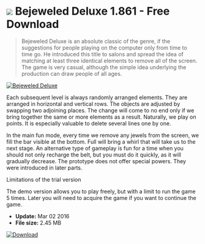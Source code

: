 # ![](https://cdn.softexe.net/static/icon/win.gif) Bejeweled Deluxe 1.861 - Free Download

> Bejeweled Deluxe is an absolute classic of the genre, if the suggestions for people playing on the computer only from time to time go. He introduced this title to salons and spread the idea of ​​matching at least three identical elements to remove all of the screen. The game is very casual, although the simple idea underlying the production can draw people of all ages.

[![Bejeweled Deluxe](https://gallery.dpcdn.pl/imgc/Tools/66100/g_-_420x350_1.5_-_x20160302140404_1.jpg)](https://softexe.net/win/games-entertainment/arcade-action/bejeweled-deluxe:ppgRg.html)

Each subsequent level is always randomly arranged elements. They are arranged in horizontal and vertical rows. The objects are adjusted by swapping two adjoining places. The change will come to no end only if we bring together the same or more elements as a result. Naturally, we play on points. It is especially valuable to delete several lines one by one.
 
 
 In the main fun mode, every time we remove any jewels from the screen, we fill the bar visible at the bottom. Full will bring a whirl that will take us to the next stage. An alternative type of gameplay is fun for a time when you should not only recharge the belt, but you must do it quickly, as it will gradually decrease. The prototype does not offer special powers. They were introduced in later parts.
 
 Limitations of the trial version
 
 The demo version allows you to play freely, but with a limit to run the game 5 times. Later you will need to acquire the game if you want to continue the game.


- **Update:** Mar 02 2016
- **File size:** 2.45 MB

[![Download](https://cdn.softexe.net/static/img/download.png)](https://softexe.net/win/games-entertainment/arcade-action/bejeweled-deluxe:ppgRg.html)

